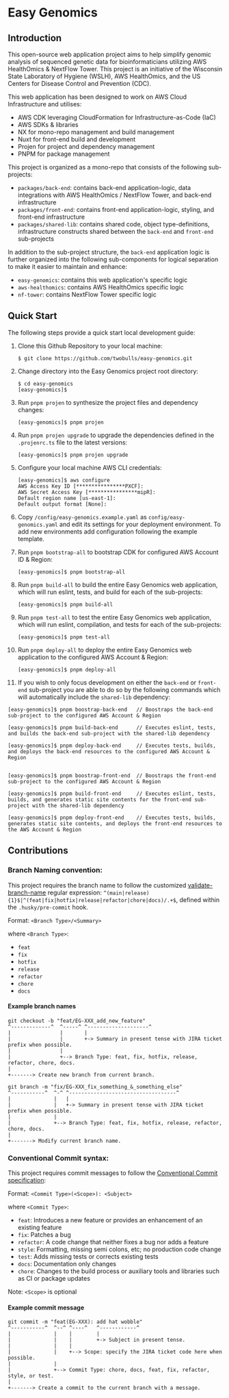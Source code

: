 # Easy Genomics

## Introduction

This open-source web application project aims to help simplify genomic analysis of sequenced genetic data for
bioinformaticians utilizing AWS HealthOmics & NextFlow Tower. This project is an initiative of the Wisconsin State
Laboratory of Hygiene (WSLH), AWS HealthOmics, and the US Centers for Disease Control and Prevention (CDC).

This web application has been designed to work on AWS Cloud Infrastructure and utilises:

- AWS CDK leveraging CloudFormation for Infrastructure-as-Code (IaC)
- AWS SDKs & libraries
- NX for mono-repo management and build management
- Nuxt for front-end build and development
- Projen for project and dependency management
- PNPM for package management

This project is organized as a mono-repo that consists of the following sub-projects:

- `packages/back-end`: contains back-end application-logic, data integrations with AWS HealthOmics / NextFlow Tower, and
  back-end infrastructure
- `packages/front-end`: contains front-end application-logic, styling, and front-end infrastructure
- `packages/shared-lib`: contains shared code, object type-definitions, infrastructure constructs shared between the
  `back-end` and `front-end` sub-projects

In addition to the sub-project structure, the `back-end` application logic is further organized into the following
sub-components for logical separation to make it easier to maintain and enhance:

- `easy-genomics`: contains this web application's specific logic
- `aws-healthomics`: contains AWS HealthOmics specific logic
- `nf-tower`: contains NextFlow Tower specific logic

## Quick Start

The following steps provide a quick start local development guide:

1. Clone this Github Repository to your local machine:
   ```
   $ git clone https://github.com/twobulls/easy-genomics.git
   ```
2. Change directory into the Easy Genomics project root directory:
   ```
   $ cd easy-genomics
   [easy-genomics]$
   ```
3. Run `pnpm projen` to synthesize the project files and dependency changes:
   ```
   [easy-genomics]$ pnpm projen
   ```
4. Run `pnpm projen upgrade` to upgrade the dependencies defined in the `.projenrc.ts` file to the latest versions:
   ```
   [easy-genomics]$ pnpm projen upgrade
   ```
5. Configure your local machine AWS CLI credentials:
   ```
   [easy-genomics]$ aws configure
   AWS Access Key ID [****************PXCF]:
   AWS Secret Access Key [****************mipR]:
   Default region name [us-east-1]:
   Default output format [None]:
   ```
6. Copy `/config/easy-genomics.example.yaml` as `config/easy-genomics.yaml` and edit its settings for your deployment
   environment. To add new environments add configuration following the example template.

7. Run `pnpm bootstrap-all` to bootstrap CDK for configured AWS Account ID & Region:
   ```
   [easy-genomics]$ pnpm bootstrap-all
   ```
8. Run `pnpm build-all` to build the entire Easy Genomics web application, which will run eslint, tests, and build for
   each of the sub-projects:
   ```
   [easy-genomics]$ pnpm build-all
   ```
9. Run `pnpm test-all` to test the entire Easy Genomics web application, which will run eslint, compilation, and tests
   for each of the sub-projects:
   ```
   [easy-genomics]$ pnpm test-all
   ```
10. Run `pnpm deploy-all` to deploy the entire Easy Genomics web application to the configured AWS Account & Region:
    ```
    [easy-genomics]$ pnpm deploy-all
    ```
11. If you wish to only focus development on either the `back-end` or `front-end` sub-project you are able to do so by
    the following commands which will automatically include the `shared-lib` dependency:

```
[easy-genomics]$ pnpm boostrap-back-end   // Boostraps the back-end sub-project to the configured AWS Account & Region

[easy-genomics]$ pnpm build-back-end      // Executes eslint, tests, and builds the back-end sub-project with the shared-lib dependency

[easy-genomics]$ pnpm deploy-back-end     // Executes tests, builds, and deploys the back-end resources to the configured AWS Account & Region


[easy-genomics]$ pnpm boostrap-front-end  // Boostraps the front-end sub-project to the configured AWS Account & Region

[easy-genomics]$ pnpm build-front-end     // Executes eslint, tests, builds, and generates static site contents for the front-end sub-project with the shared-lib dependency

[easy-genomics]$ pnpm deploy-front-end    // Executes tests, builds, generates static site contents, and deploys the front-end resources to the AWS Account & Region
```

## Contributions

### Branch Naming convention:

This project requires the branch name to follow the customized
[validate-branch-name](https://www.npmjs.com/package/validate-branch-name) regular expression:
`^(main|release){1}$|^(feat|fix|hotfix|release|refactor|chore|docs)/.+$`, defined within the `.husky/pre-commit` hook.

Format: `<Branch Type>/<Summary>`

where `<Branch Type>`:

- `feat`
- `fix`
- `hotfix`
- `release`
- `refactor`
- `chore`
- `docs`

#### Example branch names

```
git checkout -b "feat/EG-XXX_add_new_feature"
^-------------^  ^-----^ ^--------------------^
|                |       |
|                |       +-> Summary in present tense with JIRA ticket prefix when possible.
|                |
|                +--> Branch Type: feat, fix, hotfix, release, refactor, chore, docs.
|
+-------> Create new branch from current branch.
```

```
git branch -m "fix/EG-XXX_fix_something_&_something_else"
^-----------^  ^-^ ^-----------------------------------^
|              |   |
|              |   +-> Summary in present tense with JIRA ticket prefix when possible.
|              |
|              +--> Branch Type: feat, fix, hotfix, release, refactor, chore, docs.
|
+-------> Modify current branch name.
```

### Conventional Commit syntax:

This project requires commit messages to follow the
[Conventional Commit specification](https://www.conventionalcommits.org/):

Format: `<Commit Type>(<Scope>): <Subject>`

where `<Commit Type>`:

- `feat`: Introduces a new feature or provides an enhancement of an existing feature
- `fix`: Patches a bug
- `refactor`: A code change that neither fixes a bug nor adds a feature
- `style`: Formatting, missing semi colons, etc; no production code change
- `test`: Adds missing tests or corrects existing tests
- `docs`: Documentation only changes
- `chore`: Changes to the build process or auxiliary tools and libraries such as CI or package updates

Note: `<Scope>` is optional

#### Example commit message

```
git commit -m "feat(EG-XXX): add hat wobble"
^-----------^  ^--^ ^----^   ^------------^
|              |    |        |
|              |    |        +-> Subject in present tense.
|              |    |
|              |    +--> Scope: specify the JIRA ticket code here when possible.
|              |
|              +--> Commit Type: chore, docs, feat, fix, refactor, style, or test.
|
+-------> Create a commit to the current branch with a message.
```
